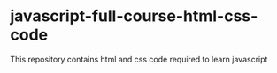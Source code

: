 # javascript-full-course-html-css-code
This repository contains html and css code required to learn javascript
